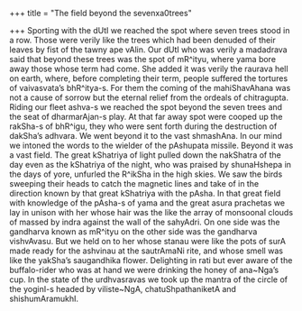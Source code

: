 +++
title = "The field beyond the sevenxa0trees"

+++
Sporting with the dUtI we reached the spot where seven trees stood in a
row. Those were verily like the trees which had been denuded of their
leaves by fist of the tawny ape vAlin. Our dUtI who was verily a
madadrava said that beyond these trees was the spot of mR^ityu, where
yama bore away those whose term had come. She added it was verily the
raurava hell on earth, where, before completing their term, people
suffered the tortures of vaivasvata’s bhR^itya-s. For them the coming of
the mahiShavAhana was not a cause of sorrow but the eternal relief from
the ordeals of chitragupta. Riding our fleet ashva-s we reached the spot
beyond the seven trees and the seat of dharmarAjan-s play. At that far
away spot were cooped up the rakSha-s of bhR^igu, they who were sent
forth during the destruction of dakSha’s adhvara. We went beyond it to
the vast shmashAna. In our mind we intoned the words to the wielder of
the pAshupata missile. Beyond it was a vast field. The great kShatriya
of light pulled down the nakShatra of the day even as the kShatriya of
the night, who was praised by shunaHshepa in the days of yore, unfurled
the R^ikSha in the high skies. We saw the birds sweeping their heads to
catch the magnetic lines and take of in the direction known by that
great kShatriya with the pAsha. In that great field with knowledge of
the pAsha-s of yama and the great asura prachetas we lay in unison with
her whose hair was the like the array of monsoonal clouds of massed by
indra against the wall of the sahyAdri. On one side was the gandharva
known as mR^ityu on the other side was the gandharva vishvAvasu. But we
held on to her whose stanau were like the pots of surA made ready for
the ashvinau at the sautrAmaNi rite, and whose smell was like the
yakSha’s saugandhika flower. Delighting in rati but ever aware of the
buffalo-rider who was at hand we were drinking the honey of ana\~Nga’s
cup. In the state of the urdhvasravas we took up the mantra of the
circle of the yoginI-s headed by viliste\~NgA, chatuShpathaniketA and
shishumAramukhI.
